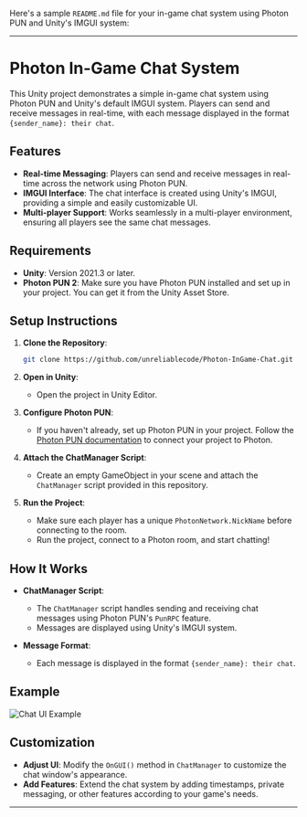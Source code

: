 Here's a sample `README.md` file for your in-game chat system using Photon PUN and Unity's IMGUI system:

---

# Photon In-Game Chat System

This Unity project demonstrates a simple in-game chat system using Photon PUN and Unity's default IMGUI system. Players can send and receive messages in real-time, with each message displayed in the format `{sender_name}: their chat`.

## Features

- **Real-time Messaging**: Players can send and receive messages in real-time across the network using Photon PUN.
- **IMGUI Interface**: The chat interface is created using Unity's IMGUI, providing a simple and easily customizable UI.
- **Multi-player Support**: Works seamlessly in a multi-player environment, ensuring all players see the same chat messages.

## Requirements

- **Unity**: Version 2021.3 or later.
- **Photon PUN 2**: Make sure you have Photon PUN installed and set up in your project. You can get it from the Unity Asset Store.

## Setup Instructions

1. **Clone the Repository**:
   ```bash
   git clone https://github.com/unreliablecode/Photon-InGame-Chat.git
   ```

2. **Open in Unity**:
   - Open the project in Unity Editor.

3. **Configure Photon PUN**:
   - If you haven't already, set up Photon PUN in your project. Follow the [Photon PUN documentation](https://doc.photonengine.com/en-us/pun/current/getting-started/pun-intro) to connect your project to Photon.

4. **Attach the ChatManager Script**:
   - Create an empty GameObject in your scene and attach the `ChatManager` script provided in this repository.

5. **Run the Project**:
   - Make sure each player has a unique `PhotonNetwork.NickName` before connecting to the room.
   - Run the project, connect to a Photon room, and start chatting!

## How It Works

- **ChatManager Script**:
  - The `ChatManager` script handles sending and receiving chat messages using Photon PUN's `PunRPC` feature.
  - Messages are displayed using Unity's IMGUI system.

- **Message Format**:
  - Each message is displayed in the format `{sender_name}: their chat`.

## Example

![Chat UI Example](link-to-screenshot-or-gif)

## Customization

- **Adjust UI**: Modify the `OnGUI()` method in `ChatManager` to customize the chat window's appearance.
- **Add Features**: Extend the chat system by adding timestamps, private messaging, or other features according to your game's needs.

---
